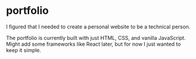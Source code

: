 # portfolio
I figured that I needed to create a personal website to be a technical person. 

The portfolio is currently built with just HTML, CSS, and vanilla JavaScript. Might add some frameworks like React later, but for now I just wanted to keep it simple. 
